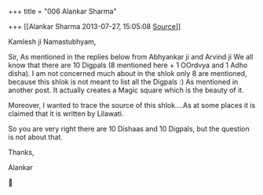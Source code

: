 +++
title = "006 Alankar Sharma"

+++
[[Alankar Sharma	2013-07-27, 15:05:08 [Source](https://groups.google.com/g/samskrita/c/JjW7fCHMYmM)]]



Kamlesh ji Namastubhyam,

  

Sir, As mentioned in the replies below from Abhyankar ji and Arvind ji We all know that there are 10 Digpals (8 mentioned here + 1 OOrdvya and 1 Adho disha). I am not concerned much about in the shlok only 8 are mentioned, because this shlok is not meant to list all the Digpals :) As mentioned in another post. It actually creates a Magic square which is the beauty of it.

  

Moreover, I wanted to trace the source of this shlok....As at some places it is claimed that it is written by Lilawati.

  

So you are very right there are 10 Dishaas and 10 Digpals, but the question is not about that.

  

Thanks,

Alankar



